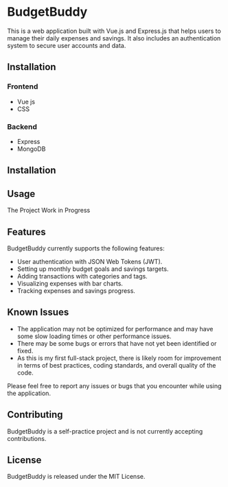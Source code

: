 # BudgetBuddy

This is a web application built with Vue.js and Express.js that helps users to manage their daily expenses and savings. It also includes an authentication system to secure user accounts and data.

## Installation

### Frontend

- Vue js
- CSS

### Backend

- Express
- MongoDB

## Installation

## Usage

The Project Work in Progress

## Features

BudgetBuddy currently supports the following features:

- User authentication with JSON Web Tokens (JWT).
- Setting up monthly budget goals and savings targets.
- Adding transactions with categories and tags.
- Visualizing expenses with bar charts.
- Tracking expenses and savings progress.

## Known Issues

- The application may not be optimized for performance and may have some slow loading times or other performance issues.
- There may be some bugs or errors that have not yet been identified or fixed.
- As this is my first full-stack project, there is likely room for improvement in terms of best practices, coding standards, and overall quality of the code.

Please feel free to report any issues or bugs that you encounter while using the application.

## Contributing

BudgetBuddy is a self-practice project and is not currently accepting contributions.

## License

BudgetBuddy is released under the MIT License.
